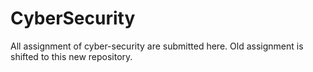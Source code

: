 # CyberSecurity
All assignment of cyber-security are submitted here. Old assignment is shifted to this new repository. 
